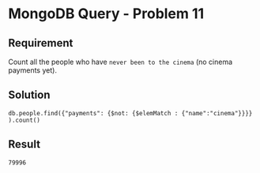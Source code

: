 # MongoDB Query - Problem 11

## Requirement

Count all the people who have `never been to the cinema` (no cinema payments yet).

## Solution

```agg
db.people.find({"payments": {$not: {$elemMatch : {"name":"cinema"}}}} ).count()
```

## Result

```result
79996
```
